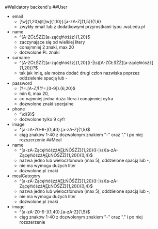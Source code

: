#Walidatory backend'u
##User
* email
    * [\w]{1,20}@[\w]{1,10}(\.[a-zA-Z]{1,5}){1,6}
    * zwykły email lub z dodatkowymi przyrostkami typu .wat.edu.pl
* name
    * ^[A-ZĆŁŚŻŹ][a-ząćęłńóśźż]{1,20}$
    * zaczynające się od wielkiej litery
    * conajmniej 2 znaki, max 20
    * dozwolone PL znaki
* surname
    * ^[A-ZĆŁŚŻŹ][a-ząćęłńóśźż]{1,20}((-|\s)[A-ZĆŁŚŻŹ][a-ząćęłńóśźż]{1,20})?$
    * tak jak imię, ale można dodać drugi człon nazwiska poprzez oddzielenie spacją lub -
* password
    * (?=.*[A-Z])(?=.*[0-9]).{6,20}$
    * min 6, max 20, 
    * co najmniej jedna duża litera i conajmniej cyfra
    * dozwolone znaki specjalne
* phone
    * ^\d{9}$
    * dozwolone tylko 9 cyfr
* image
    * ^[a-zA-Z0-9-]{1,40}\.[a-zA-Z]{1,5}$
    * ciąg znaków 1-40 z dozwolonym znakiem "-" oraz "." i po niej rozszerzenie
##Meal
* name
    * ^[a-zA-ZąćęłńóśźżĄĘŁŃÓŚŹŻ]{1,20}((-|\s)[a-zA-ZąćęłńóśźżĄĘŁŃÓŚŹŻ]{1,20}){0,4}$
    * nazwa jedno lub wieloczłonowa (max 5), oddzielone spacją lub -, 
    * nie ma wymogu dużych liter
    * dozwolone pl znaki
* mealCategory
    * ^[a-zA-ZąćęłńóśźżĄĘŁŃÓŚŹŻ]{1,20}((-|\s)[a-zA-ZąćęłńóśźżĄĘŁŃÓŚŹŻ]{1,20}){0,4}$
    * nazwa jedno lub wieloczłonowa (max 5), oddzielone spacją lub -, 
    * nie ma wymogu dużych liter
    * dozwolone pl znaki
* image
    * ^[a-zA-Z0-9-]{1,40}\.[a-zA-Z]{1,5}$
    * ciąg znaków 1-40 z dozwolonym znakiem "-" oraz "." i po niej rozszerzenie
    
